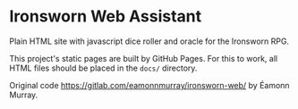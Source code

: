 
Ironsworn Web Assistant
=======================

Plain HTML site with javascript dice roller and oracle for the Ironsworn RPG.

This project's static pages are built by GitHub Pages. For this to work, all HTML files should be placed in the `docs/` directory.

Original code https://gitlab.com/eamonnmurray/ironsworn-web/ by Éamonn Murray.